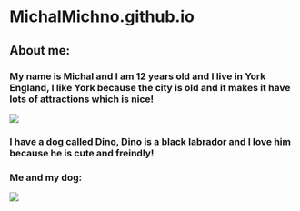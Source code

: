 # MichalMichno.github.io

<head>
  <link rel ="Stylesheet" type="text/css" href="style.css">
  <h2>
    About me:
    
  <h3> My name is Michal and I am 12 years old and I live in York England, I like York because the city is old and it makes it have lots of attractions which is nice! </h3>
  <img src="https://i.postimg.cc/d1mVRsN1/IMG-0185.avif"/>
  <h3> I have a dog called Dino, Dino is a black labrador and I love him because he is cute and freindly!</h3>
  <h3> Me and my dog:</h3>
  <img src="https://i.postimg.cc/JhPFjbr2/IMG-0221.avif"/>
